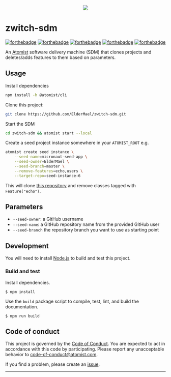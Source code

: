 <p align="center">
  <img src="https://images.atomist.com/sdm/SDM-Logo-Dark.png">
</p>

# zwitch-sdm

[![forthebadge](https://forthebadge.com/images/badges/built-with-resentment.svg)](https://forthebadge.com)
[![forthebadge](https://forthebadge.com/images/badges/compatibility-emacs.svg)](https://forthebadge.com)
[![forthebadge](https://forthebadge.com/images/badges/contains-cat-gifs.svg)](https://forthebadge.com)
[![forthebadge](https://forthebadge.com/images/badges/60-percent-of-the-time-works-every-time.svg)](https://forthebadge.com)
[![forthebadge](https://forthebadge.com/images/badges/winter-is-coming.svg)](https://forthebadge.com)

An [Atomist][atomist] software delivery machine (SDM) that clones projects
and deletes/adds features to them based on parameters.

## Usage

Install dependencies
```bash
npm install -h @atomist/cli
```

Clone this project:
```bash
git clone https://github.com/ElderMael/zwitch-sdm.git
```

Start the SDM
```bash
cd zwitch-sdm && atomist start --local
```

Create a seed project instance somewhere in your `ATOMIST_ROOT` e.g.

```bash
atomist create seed instance \
    --seed-name=micronaut-seed-app \
    --seed-owner=ElderMael \
    --seed-branch=master \
    --remove-features=echo,users \
    --target-repo=seed-instance-6
```

This will clone [this repository][seed-example] and remove classes tagged with `Feature("echo")`.

## Parameters

* `--seed-owner`: a GitHub username 
* `--seed-name`: a GitHub repository name from the provided GitHub user
* `--seed-branch` the repository branch you want to use as starting point

## Development

You will need to install [Node.js][node] to build and test this
project.

[node]: https://nodejs.org/ (Node.js)

### Build and test

Install dependencies.

```
$ npm install
```

Use the `build` package script to compile, test, lint, and build the
documentation.

```
$ npm run build
```


## Code of conduct

This project is governed by the [Code of
Conduct](CODE_OF_CONDUCT.md). You are expected to act in accordance
with this code by participating. Please report any unacceptable
behavior to code-of-conduct@atomist.com.

If you find a problem, please create an [issue][].

[issue]: https://github.com/ElderMael/zwitch-sdm/issues

---
[atomist]: https://atomist.com/ (Atomist - How Teams Deliver Software)
[slack]: https://join.atomist.com/ (Atomist Community Slack)
[seed-example]: https://github.com/ElderMael/micronaut-seed-app (Seed Project Example)
